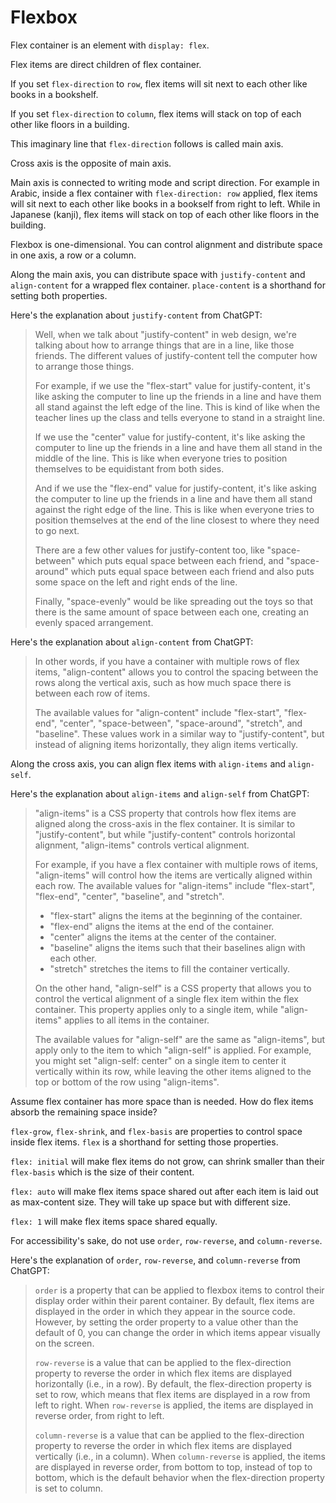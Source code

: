 # Flexbox

Flex container is an element with `display: flex`.

Flex items are direct children of flex container.

If you set `flex-direction` to `row`, flex items will sit next to each other like books in a bookshelf.

If you set `flex-direction` to `column`, flex items will stack on top of each other like floors in a building.

This imaginary line that `flex-direction` follows is called main axis.

Cross axis is the opposite of main axis.

Main axis is connected to writing mode and script direction. For example in Arabic, inside a flex container with `flex-direction: row` applied, flex items will sit next to each other like books in a bookself from right to left. While in Japanese (kanji), flex items will stack on top of each other like floors in the building.

Flexbox is one-dimensional. You can control alignment and distribute space in one axis, a row or a column.

Along the main axis, you can distribute space with `justify-content` and `align-content` for a wrapped flex container. `place-content` is a shorthand for setting both properties.

Here's the explanation about `justify-content` from ChatGPT:

> Well, when we talk about "justify-content" in web design, we're talking about how to arrange things that are in a line, like those friends. The different values of justify-content tell the computer how to arrange those things.
>
> For example, if we use the "flex-start" value for justify-content, it's like asking the computer to line up the friends in a line and have them all stand against the left edge of the line. This is kind of like when the teacher lines up the class and tells everyone to stand in a straight line.
>
> If we use the "center" value for justify-content, it's like asking the computer to line up the friends in a line and have them all stand in the middle of the line. This is like when everyone tries to position themselves to be equidistant from both sides.
>
> And if we use the "flex-end" value for justify-content, it's like asking the computer to line up the friends in a line and have them all stand against the right edge of the line. This is like when everyone tries to position themselves at the end of the line closest to where they need to go next.
>
> There are a few other values for justify-content too, like "space-between" which puts equal space between each friend, and "space-around" which puts equal space between each friend and also puts some space on the left and right ends of the line.
>
> Finally, "space-evenly" would be like spreading out the toys so that there is the same amount of space between each one, creating an evenly spaced arrangement.

Here's the explanation about `align-content` from ChatGPT:

> In other words, if you have a container with multiple rows of flex items, "align-content" allows you to control the spacing between the rows along the vertical axis, such as how much space there is between each row of items.
>
> The available values for "align-content" include "flex-start", "flex-end", "center", "space-between", "space-around", "stretch", and "baseline". These values work in a similar way to "justify-content", but instead of aligning items horizontally, they align items vertically.

Along the cross axis, you can align flex items with `align-items` and `align-self`.

Here's the explanation about `align-items` and `align-self` from ChatGPT:

> "align-items" is a CSS property that controls how flex items are aligned along the cross-axis in the flex container. It is similar to "justify-content", but while "justify-content" controls horizontal alignment, "align-items" controls vertical alignment.
>
> For example, if you have a flex container with multiple rows of items, "align-items" will control how the items are vertically aligned within each row. The available values for "align-items" include "flex-start", "flex-end", "center", "baseline", and "stretch".
> 
> * "flex-start" aligns the items at the beginning of the container.
> * "flex-end" aligns the items at the end of the container.
> * "center" aligns the items at the center of the container.
> * "baseline" aligns the items such that their baselines align with each other.
> * "stretch" stretches the items to fill the container vertically.
>
> On the other hand, "align-self" is a CSS property that allows you to control the vertical alignment of a single flex item within the flex container. This property applies only to a single item, while "align-items" applies to all items in the container.
>
> The available values for "align-self" are the same as "align-items", but apply only to the item to which "align-self" is applied. For example, you might set "align-self: center" on a single item to center it vertically within its row, while leaving the other items aligned to the top or bottom of the row using "align-items".

Assume flex container has more space than is needed. How do flex items absorb the remaining space inside?

`flex-grow`, `flex-shrink`, and `flex-basis` are properties to control space inside flex items. `flex` is a shorthand for setting those properties.

`flex: initial` will make flex items do not grow, can shrink smaller than their `flex-basis` which is the size of their content.

`flex: auto` will make flex items space shared out after each item is laid out as max-content size. They will take up space but with different size.

`flex: 1` will make flex items space shared equally.

For accessibility's sake, do not use `order`, `row-reverse`, and `column-reverse`.

Here's the explanation of `order`, `row-reverse`, and `column-reverse` from ChatGPT:

> `order` is a property that can be applied to flexbox items to control their display order within their parent container. By default, flex items are displayed in the order in which they appear in the source code. However, by setting the order property to a value other than the default of 0, you can change the order in which items appear visually on the screen.
>
> `row-reverse` is a value that can be applied to the flex-direction property to reverse the order in which flex items are displayed horizontally (i.e., in a row). By default, the flex-direction property is set to row, which means that flex items are displayed in a row from left to right. When `row-reverse` is applied, the items are displayed in reverse order, from right to left.
>
> `column-reverse` is a value that can be applied to the flex-direction property to reverse the order in which flex items are displayed vertically (i.e., in a column). When `column-reverse` is applied, the items are displayed in reverse order, from bottom to top, instead of top to bottom, which is the default behavior when the flex-direction property is set to column.
